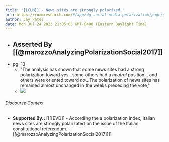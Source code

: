 ```yaml
---
title: "[[CLM]] - News sites are strongly polarized."
url: https://roamresearch.com/#/app/dg-social-media-polarization/page/g2bR-DwL6
author: Jay Patel
date: Mon Jul 24 2023 21:05:03 GMT-0400 (Eastern Daylight Time)
---
```


- ## Asserted By [[@marozzoAnalyzingPolarizationSocial2017]]
- pg. 13
    - "The analysis has shown that some news sites had a strong polarization toward _yes_...some others had a _neutral_ position... and others were oriented toward _no_...The polarization of news sites has remained almost unchanged in the weeks preceding the vote,"
    - ![](https://firebasestorage.googleapis.com/v0/b/firescript-577a2.appspot.com/o/imgs%2Fapp%2Fdg-social-media-polarization%2FI9x4kTScq6.26.05.png?alt=media&token=9584ba2d-13b9-494b-a466-d9ac3ecd8c6e)

###### Discourse Context

- **Supported By::** [[[[EVD]] - According the a polarization index, Italian news sites are strongly polarizated on the issue of the Italian constitutional referendum. - [[@marozzoAnalyzingPolarizationSocial2017]]]]
